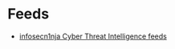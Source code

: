 # Feeds

* [infosecn1nja Cyber Threat Intelligence feeds](https://start.me/p/wMrA5z/cyber-threat-intelligence)